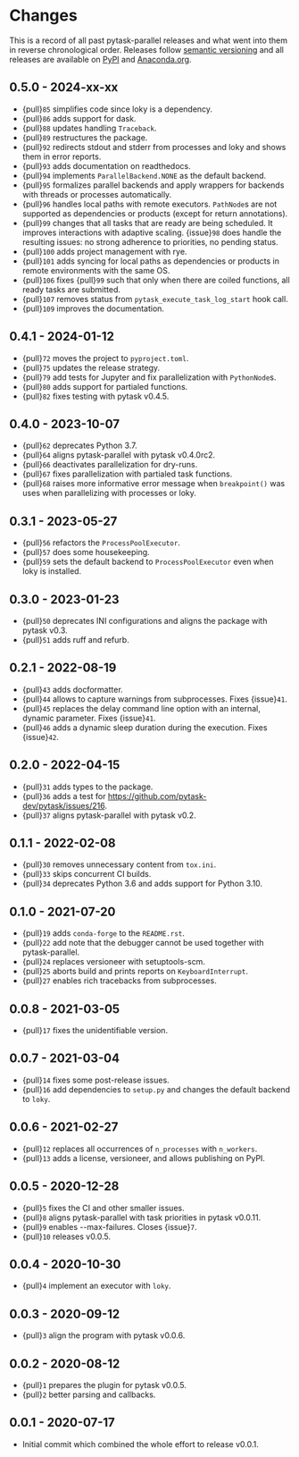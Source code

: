 # Changes

This is a record of all past pytask-parallel releases and what went into them in reverse
chronological order. Releases follow [semantic versioning](https://semver.org/) and all
releases are available on [PyPI](https://pypi.org/project/pytask-parallel) and
[Anaconda.org](https://anaconda.org/conda-forge/pytask-parallel).

## 0.5.0 - 2024-xx-xx

- {pull}`85` simplifies code since loky is a dependency.
- {pull}`86` adds support for dask.
- {pull}`88` updates handling `Traceback`.
- {pull}`89` restructures the package.
- {pull}`92` redirects stdout and stderr from processes and loky and shows them in error
  reports.
- {pull}`93` adds documentation on readthedocs.
- {pull}`94` implements `ParallelBackend.NONE` as the default backend.
- {pull}`95` formalizes parallel backends and apply wrappers for backends with threads
  or processes automatically.
- {pull}`96` handles local paths with remote executors. `PathNode`s are not supported as
  dependencies or products (except for return annotations).
- {pull}`99` changes that all tasks that are ready are being scheduled. It improves
  interactions with adaptive scaling. {issue}`98` does handle the resulting issues: no
  strong adherence to priorities, no pending status.
- {pull}`100` adds project management with rye.
- {pull}`101` adds syncing for local paths as dependencies or products in remote
  environments with the same OS.
- {pull}`106` fixes {pull}`99` such that only when there are coiled functions, all ready
  tasks are submitted.
- {pull}`107` removes status from `pytask_execute_task_log_start` hook call.
- {pull}`109` improves the documentation.

## 0.4.1 - 2024-01-12

- {pull}`72` moves the project to `pyproject.toml`.
- {pull}`75` updates the release strategy.
- {pull}`79` add tests for Jupyter and fix parallelization with `PythonNode`s.
- {pull}`80` adds support for partialed functions.
- {pull}`82` fixes testing with pytask v0.4.5.

## 0.4.0 - 2023-10-07

- {pull}`62` deprecates Python 3.7.
- {pull}`64` aligns pytask-parallel with pytask v0.4.0rc2.
- {pull}`66` deactivates parallelization for dry-runs.
- {pull}`67` fixes parallelization with partialed task functions.
- {pull}`68` raises more informative error message when `breakpoint()` was uses when
  parallelizing with processes or loky.

## 0.3.1 - 2023-05-27

- {pull}`56` refactors the `ProcessPoolExecutor`.
- {pull}`57` does some housekeeping.
- {pull}`59` sets the default backend to `ProcessPoolExecutor` even when loky is
  installed.

## 0.3.0 - 2023-01-23

- {pull}`50` deprecates INI configurations and aligns the package with pytask v0.3.
- {pull}`51` adds ruff and refurb.

## 0.2.1 - 2022-08-19

- {pull}`43` adds docformatter.
- {pull}`44` allows to capture warnings from subprocesses. Fixes {issue}`41`.
- {pull}`45` replaces the delay command line option with an internal, dynamic parameter.
  Fixes {issue}`41`.
- {pull}`46` adds a dynamic sleep duration during the execution. Fixes {issue}`42`.

## 0.2.0 - 2022-04-15

- {pull}`31` adds types to the package.
- {pull}`36` adds a test for <https://github.com/pytask-dev/pytask/issues/216>.
- {pull}`37` aligns pytask-parallel with pytask v0.2.

## 0.1.1 - 2022-02-08

- {pull}`30` removes unnecessary content from `tox.ini`.
- {pull}`33` skips concurrent CI builds.
- {pull}`34` deprecates Python 3.6 and adds support for Python 3.10.

## 0.1.0 - 2021-07-20

- {pull}`19` adds `conda-forge` to the `README.rst`.
- {pull}`22` add note that the debugger cannot be used together with pytask-parallel.
- {pull}`24` replaces versioneer with setuptools-scm.
- {pull}`25` aborts build and prints reports on `KeyboardInterrupt`.
- {pull}`27` enables rich tracebacks from subprocesses.

## 0.0.8 - 2021-03-05

- {pull}`17` fixes the unidentifiable version.

## 0.0.7 - 2021-03-04

- {pull}`14` fixes some post-release issues.
- {pull}`16` add dependencies to `setup.py` and changes the default backend to `loky`.

## 0.0.6 - 2021-02-27

- {pull}`12` replaces all occurrences of `n_processes` with `n_workers`.
- {pull}`13` adds a license, versioneer, and allows publishing on PyPI.

## 0.0.5 - 2020-12-28

- {pull}`5` fixes the CI and other smaller issues.
- {pull}`8` aligns pytask-parallel with task priorities in pytask v0.0.11.
- {pull}`9` enables --max-failures. Closes {issue}`7`.
- {pull}`10` releases v0.0.5.

## 0.0.4 - 2020-10-30

- {pull}`4` implement an executor with `loky`.

## 0.0.3 - 2020-09-12

- {pull}`3` align the program with pytask v0.0.6.

## 0.0.2 - 2020-08-12

- {pull}`1` prepares the plugin for pytask v0.0.5.
- {pull}`2` better parsing and callbacks.

## 0.0.1 - 2020-07-17

- Initial commit which combined the whole effort to release v0.0.1.
